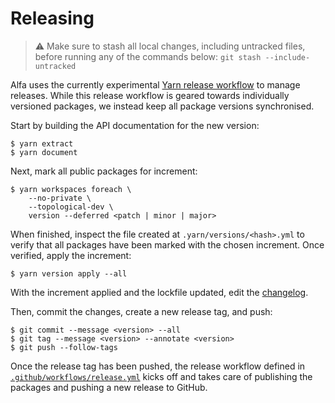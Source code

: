 # Releasing

> :warning: Make sure to stash all local changes, including untracked files, before running any of the commands below: `git stash --include-untracked`

Alfa uses the currently experimental [Yarn release workflow](https://yarnpkg.com/features/release-workflow) to manage releases. While this release workflow is geared towards individually versioned packages, we instead keep all package versions synchronised. 

Start by building the API documentation for the new version:

```shell
$ yarn extract 
$ yarn document
```

Next, mark all public packages for increment:

```shell
$ yarn workspaces foreach \
    --no-private \
    --topological-dev \
    version --deferred <patch | minor | major>
```

When finished, inspect the file created at `.yarn/versions/<hash>.yml` to verify that all packages have been marked with the chosen increment. Once verified, apply the increment:

```shell
$ yarn version apply --all
```

With the increment applied and the lockfile updated, edit the [changelog](../CHANGELOG.md).

Then, commit the changes, create a new release tag, and push:

```shell
$ git commit --message <version> --all
$ git tag --message <version> --annotate <version>
$ git push --follow-tags
```

Once the release tag has been pushed, the release workflow defined in [`.github/workflows/release.yml`](../.github/workflows/release.yml) kicks off and takes care of publishing the packages and pushing a new release to GitHub.
